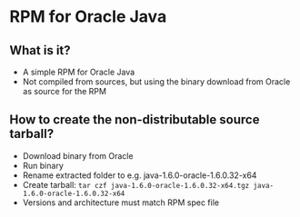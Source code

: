 # RPM for Oracle Java

## What is it?

* A simple RPM for Oracle Java
* Not compiled from sources, but using the binary download from Oracle as source for the RPM

## How to create the non-distributable source tarball?

* Download binary from Oracle
* Run binary
* Rename extracted folder to e.g. java-1.6.0-oracle-1.6.0.32-x64
* Create tarball: `tar czf java-1.6.0-oracle-1.6.0.32-x64.tgz java-1.6.0-oracle-1.6.0.32-x64`
* Versions and architecture must match RPM spec file
